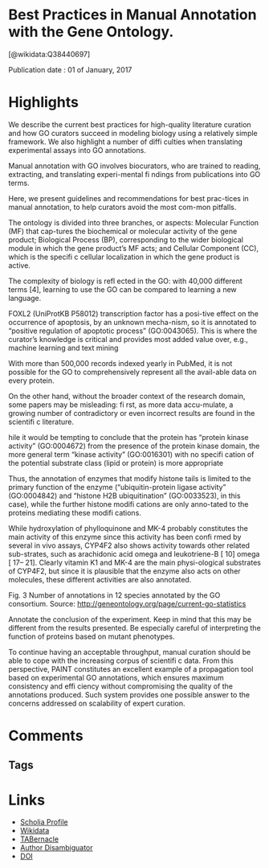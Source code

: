 
Best Practices in Manual Annotation with the Gene Ontology.
===========================================================
  
  [@wikidata:Q38440697]  
  
Publication date : 01 of January, 2017  

# Highlights

We describe the current best practices for high-quality literature curation and how GO curators succeed in modeling biology using a relatively simple framework. We also highlight a number of diffi culties when translating experimental assays into GO annotations.

 Manual annotation with GO involves biocurators, who  are  trained  to  reading,  extracting,  and  translating  experi-mental fi ndings from publications into GO terms.

Here, we present guidelines and recommendations for best prac-tices in manual annotation, to help curators avoid the most com-mon pitfalls.

The ontology is divided into three branches, or aspects: Molecular Function (MF) that cap-tures  the  biochemical  or  molecular  activity  of  the  gene  product;  Biological  Process  (BP),  corresponding  to  the  wider  biological  module  in  which  the  gene  product’s  MF  acts;  and  Cellular  Component  (CC),  which  is  the  specifi  c  cellular  localization  in  which the gene product is active. 

The complexity of biology is refl ected in the GO: with 40,000 different  terms  [4],  learning  to  use  the  GO  can  be  compared  to  learning a new language.

FOXL2 (UniProtKB P58012) transcription factor has a posi-tive effect on the occurrence of apoptosis, by an unknown mecha-nism, so it is annotated to “positive regulation of apoptotic process” (GO:0043065).  This  is  where  the  curator’s  knowledge  is  critical  and  provides  most  added  value  over,  e.g.,  machine  learning  and  text mining


With more than 500,000 records indexed yearly in PubMed, it is not possible for the GO to comprehensively represent all the avail-able data on every protein.

On  the  other  hand,  without  the  broader  context  of  the  research  domain, some papers may be misleading: fi rst, as more data accu-mulate,  a  growing  number  of  contradictory  or  even  incorrect  results are found in the scientifi c literature.

hile it would be tempting to conclude    that    the    protein    has    “protein    kinase    activity”    (GO:0004672)  from  the  presence  of  the  protein  kinase  domain,  the  more  general  term  “kinase  activity”  (GO:0016301)  with  no  specifi  cation  of  the  potential  substrate  class  (lipid  or  protein)  is  more appropriate

Thus, the annotation of  enzymes  that  modify  histone  tails  is  limited  to  the  primary  function   of   the   enzyme   (“ubiquitin-protein   ligase   activity”   (GO:0004842) and “histone H2B ubiquitination” (GO:0033523), in this case), while the further histone modifi cations are only anno-tated to the proteins mediating these modifi cations.

While  hydroxylation  of  phylloquinone and MK-4 probably constitutes the main activity of this enzyme since this activity has been confi rmed by several in vivo assays,  CYP4F2  also  shows  activity  towards  other  related  sub-strates,  such  as  arachidonic  acid  omega  and  leukotriene-B  [  10] omega [ 17– 21]. Clearly vitamin K1 and MK-4 are the main physi-ological  substrates  of  CYP4F2,  but  since  it  is  plausible  that  the  enzyme also acts on other molecules, these different activities are also  annotated. 

  Fig.  3    Number of annotations in 12 species annotated by the GO consortium. Source:   http://geneontology.org/page/current-go-statistics  

  Annotate the conclusion of the experiment. Keep in mind that this may be different from the results presented. Be especially careful of interpreting the function of proteins based on mutant phenotypes.

To continue having an acceptable throughput, manual curation should be able to cope with the increasing corpus of scientifi c data. From this perspective, PAINT  constitutes  an  excellent  example  of  a    propagation  tool  based on experimental GO annotations, which ensures maximum consistency and effi ciency without compromising the quality of the annotations  produced.  Such  system  provides  one  possible  answer  to the concerns addressed on scalability of expert curation. 


# Comments

## Tags

# Links
  
 * [Scholia Profile](https://scholia.toolforge.org/work/Q38440697)  
 * [Wikidata](https://www.wikidata.org/wiki/Q38440697)  
 * [TABernacle](https://tabernacle.toolforge.org/?#/tab/manual/Q38440697/P921%3BP4510)  
 * [Author Disambiguator](https://author-disambiguator.toolforge.org/work_item_oauth.php?id=Q38440697&batch_id=&match=1&author_list_id=&doit=Get+author+links+for+work)  
 * [DOI](https://doi.org/10.1007/978-1-4939-3743-1_4)  
